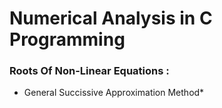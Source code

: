 # Numerical Analysis in C Programming
### Roots Of Non-Linear Equations :
   * General Succissive Approximation Method*
        

